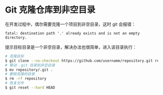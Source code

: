 # Git 克隆仓库到非空目录


在开发过程中，偶尔需要克隆一个项目到非空目录，这时 git 会报错：

```
fatal: destination path '.' already exists and is not an empty directory.
```

提示目标目录是一个非空目录，解决办法也很简单，进入该目录执行：

```bash
# 克隆目标
$ git clone --no-checkout https://github.com/username/repository.git repository
# 移动 .git 目录到非空目录
$ mv repository/.git .
# 删除克隆的目录
$ rm -rf repository
# 恢复文件
$ git reset --hard HEAD
```


